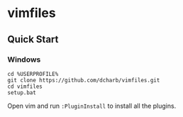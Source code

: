 # vimfiles

## Quick Start

### Windows

```
cd %USERPROFILE%
git clone https://github.com/dcharb/vimfiles.git
cd vimfiles
setup.bat
```

Open vim and run `:PluginInstall` to install all the plugins.
